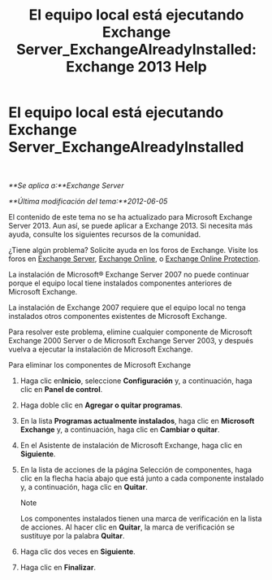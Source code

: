 ﻿---
title: 'El equipo local está ejecutando Exchange Server_ExchangeAlreadyInstalled: Exchange 2013 Help'
TOCTitle: El equipo local está ejecutando Exchange Server_ExchangeAlreadyInstalled
ms:assetid: 3f168b5d-9910-418f-86fb-e99d852dcb5e
ms:mtpsurl: https://technet.microsoft.com/es-es/library/ms.exch.setupreadiness.exchangealreadyinstalled(v=EXCHG.150)
ms:contentKeyID: 48268031
ms.date: 05/22/2018
mtps_version: v=EXCHG.150
ms.translationtype: MT
---

# El equipo local está ejecutando Exchange Server\_ExchangeAlreadyInstalled

 

_**Se aplica a:**Exchange Server_

_**Última modificación del tema:**2012-06-05_

El contenido de este tema no se ha actualizado para Microsoft Exchange Server 2013. Aun así, se puede aplicar a Exchange 2013. Si necesita más ayuda, consulte los siguientes recursos de la comunidad.

¿Tiene algún problema? Solicite ayuda en los foros de Exchange. Visite los foros en [Exchange Server](https://go.microsoft.com/fwlink/p/?linkid=60612), [Exchange Online](https://go.microsoft.com/fwlink/p/?linkid=267542), o [Exchange Online Protection](https://go.microsoft.com/fwlink/p/?linkid=285351).

La instalación de Microsoft® Exchange Server 2007 no puede continuar porque el equipo local tiene instalados componentes anteriores de Microsoft Exchange.

La instalación de Exchange 2007 requiere que el equipo local no tenga instalados otros componentes existentes de Microsoft Exchange.

Para resolver este problema, elimine cualquier componente de Microsoft Exchange 2000 Server o de Microsoft Exchange Server 2003, y después vuelva a ejecutar la instalación de Microsoft Exchange.

Para eliminar los componentes de Microsoft Exchange

1.  Haga clic en**Inicio**, seleccione **Configuración** y, a continuación, haga clic en **Panel de control**.

2.  Haga doble clic en **Agregar o quitar programas**.

3.  En la lista **Programas actualmente instalados**, haga clic en **Microsoft Exchange** y, a continuación, haga clic en **Cambiar o quitar**.

4.  En el Asistente de instalación de Microsoft Exchange, haga clic en **Siguiente**.

5.  En la lista de acciones de la página Selección de componentes, haga clic en la flecha hacia abajo que está junto a cada componente instalado y, a continuación, haga clic en **Quitar**.
    

    > [!NOTE]
    > Los componentes instalados tienen una marca de verificación en la lista de acciones. Al hacer clic en <STRONG>Quitar</STRONG>, la marca de verificación se sustituye por la palabra <STRONG>Quitar</STRONG>.



6.  Haga clic dos veces en **Siguiente**.

7.  Haga clic en **Finalizar**.

